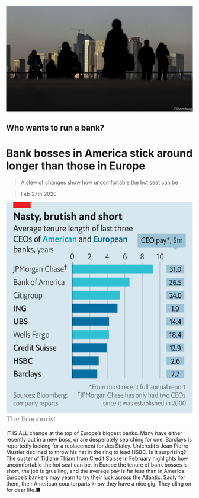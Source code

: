 ![](./images/20200229_FNP505.jpg)

## Who wants to run a bank?

# Bank bosses in America stick around longer than those in Europe

> A slew of changes show how uncomfortable the hot seat can be

> Feb 27th 2020

![](./images/20200229_FNC478.png)

IT IS ALL change at the top of Europe’s biggest banks. Many have either recently put in a new boss, or are desperately searching for one. Barclays is reportedly looking for a replacement for Jes Staley. Unicredit’s Jean Pierre Mustier declined to throw his hat in the ring to lead HSBC. Is it surprising? The ouster of Tidjane Thiam from Credit Suisse in February highlights how uncomfortable the hot seat can be. In Europe the tenure of bank bosses is short, the job is gruelling, and the average pay is far less than in America. Europe’s bankers may yearn to try their luck across the Atlantic. Sadly for them, their American counterparts know they have a nice gig. They cling on for dear life.■